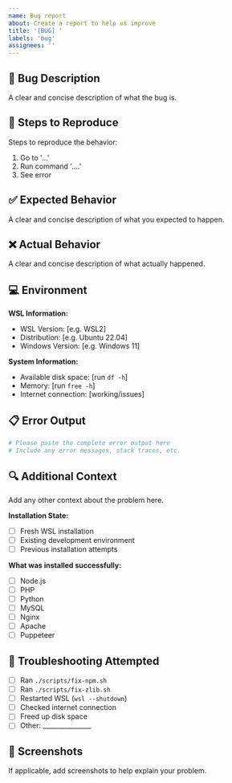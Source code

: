 ```yaml
---
name: Bug report
about: Create a report to help us improve
title: '[BUG] '
labels: 'bug'
assignees: ''
---
```


## 🐛 Bug Description
A clear and concise description of what the bug is.

## 🔄 Steps to Reproduce
Steps to reproduce the behavior:
1. Go to '...'
2. Run command '....'
3. See error

## ✅ Expected Behavior
A clear and concise description of what you expected to happen.

## ❌ Actual Behavior
A clear and concise description of what actually happened.

## 💻 Environment
**WSL Information:**
- WSL Version: [e.g. WSL2]
- Distribution: [e.g. Ubuntu 22.04]
- Windows Version: [e.g. Windows 11]

**System Information:**
- Available disk space: [run `df -h`]
- Memory: [run `free -h`]
- Internet connection: [working/issues]

## 📋 Error Output
```bash
# Please paste the complete error output here
# Include any error messages, stack traces, etc.
```

## 🔍 Additional Context
Add any other context about the problem here.

**Installation State:**
- [ ] Fresh WSL installation
- [ ] Existing development environment
- [ ] Previous installation attempts

**What was installed successfully:**
- [ ] Node.js
- [ ] PHP  
- [ ] Python
- [ ] MySQL
- [ ] Nginx
- [ ] Apache
- [ ] Puppeteer

## 🧪 Troubleshooting Attempted
- [ ] Ran `./scripts/fix-npm.sh`
- [ ] Ran `./scripts/fix-zlib.sh`
- [ ] Restarted WSL (`wsl --shutdown`)
- [ ] Checked internet connection
- [ ] Freed up disk space
- [ ] Other: _______________

## 📸 Screenshots
If applicable, add screenshots to help explain your problem.